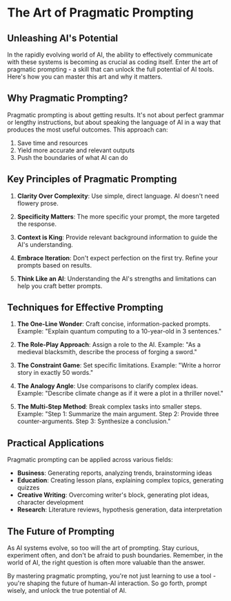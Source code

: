 # The Art of Pragmatic Prompting
## Unleashing AI's Potential

In the rapidly evolving world of AI, the ability to effectively communicate with these systems is becoming as crucial as coding itself. Enter the art of pragmatic prompting - a skill that can unlock the full potential of AI tools. Here's how you can master this art and why it matters.

## Why Pragmatic Prompting?

Pragmatic prompting is about getting results. It's not about perfect grammar or lengthy instructions, but about speaking the language of AI in a way that produces the most useful outcomes. This approach can:

1. Save time and resources
2. Yield more accurate and relevant outputs
3. Push the boundaries of what AI can do

## Key Principles of Pragmatic Prompting

1. **Clarity Over Complexity**: Use simple, direct language. AI doesn't need flowery prose.

2. **Specificity Matters**: The more specific your prompt, the more targeted the response.

3. **Context is King**: Provide relevant background information to guide the AI's understanding.

4. **Embrace Iteration**: Don't expect perfection on the first try. Refine your prompts based on results.

5. **Think Like an AI**: Understanding the AI's strengths and limitations can help you craft better prompts.

## Techniques for Effective Prompting

1. **The One-Line Wonder**: Craft concise, information-packed prompts. Example: "Explain quantum computing to a 10-year-old in 3 sentences."

2. **The Role-Play Approach**: Assign a role to the AI. Example: "As a medieval blacksmith, describe the process of forging a sword."

3. **The Constraint Game**: Set specific limitations. Example: "Write a horror story in exactly 50 words."

4. **The Analogy Angle**: Use comparisons to clarify complex ideas. Example: "Describe climate change as if it were a plot in a thriller novel."

5. **The Multi-Step Method**: Break complex tasks into smaller steps. Example: "Step 1: Summarize the main argument. Step 2: Provide three counter-arguments. Step 3: Synthesize a conclusion."

## Practical Applications

Pragmatic prompting can be applied across various fields:

- **Business**: Generating reports, analyzing trends, brainstorming ideas
- **Education**: Creating lesson plans, explaining complex topics, generating quizzes
- **Creative Writing**: Overcoming writer's block, generating plot ideas, character development
- **Research**: Literature reviews, hypothesis generation, data interpretation

## The Future of Prompting

As AI systems evolve, so too will the art of prompting. Stay curious, experiment often, and don't be afraid to push boundaries. Remember, in the world of AI, the right question is often more valuable than the answer.

By mastering pragmatic prompting, you're not just learning to use a tool - you're shaping the future of human-AI interaction. So go forth, prompt wisely, and unlock the true potential of AI.
